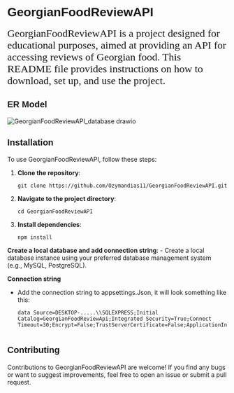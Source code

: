 # <span style="font-family: 'Arial';">GeorgianFoodReviewAPI</span>

<span style="font-family: 'Times New Roman'; font-size: 24px;">GeorgianFoodReviewAPI is a project designed for educational purposes, aimed at providing an API for accessing reviews of Georgian food. This README file provides instructions on how to download, set up, and use the project.</span>



## <span style="font-family: 'Arial'; font-size: 20px;">ER Model</span>

![GeorgianFoodReviewAPI_database drawio](https://github.com/Ozymandias11/GeorgianFoodReviewAPI/assets/122049722/89317f35-f71f-4c72-9971-3bde518f31a3)


## <span style="font-family: 'Arial'; font-size: 20px;">Installation</span>

To use GeorgianFoodReviewAPI, follow these steps:

1. **Clone the repository**: 
    ```
    git clone https://github.com/Ozymandias11/GeorgianFoodReviewAPI.git
    ```

2. **Navigate to the project directory**:
    ```
    cd GeorgianFoodReviewAPI
    ```

3. **Install dependencies**:
    ```
    npm install
    ```

**Create a local database and add connection string**:
    - Create a local database instance using your preferred database management system (e.g., MySQL, PostgreSQL).
    
 **Connection string**
 
   - Add the connection string to appsettings.Json, it will look something like this:
        ```
       data Source=DESKTOP-.....\\SQLEXPRESS;Initial Catalog=GeorgianFoodReviewApi;Integrated Security=True;Connect Timeout=30;Encrypt=False;TrustServerCertificate=False;ApplicationIntent=ReadWrite;MultiSubnetFailover=False
        ```

# <span style="font-family: 'Arial'; font-size: 20px;">Contributing</span>

Contributions to GeorgianFoodReviewAPI are welcome! If you find any bugs or want to suggest improvements, feel free to open an issue or submit a pull request.


